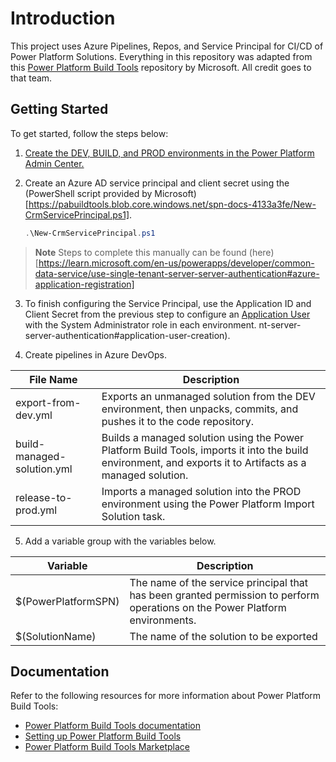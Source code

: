 # Introduction 
This project uses Azure Pipelines, Repos, and Service Principal for CI/CD of Power Platform Solutions. Everything in this repository was adapted from this [Power Platform Build Tools](https://github.com/microsoft/PowerApps-Samples/tree/master/build-tools) repository by Microsoft. All credit goes to that team.

<!---
Download the Visio package by [sandroasp](https://github.com/sandroasp/Microsoft-Integration-and-Azure-Stencils-Pack-for-Visio).
Diagram in progress.
-->
 
## Getting Started 
To get started, follow the steps below: 

1. [Create the DEV, BUILD, and PROD environments in the Power Platform Admin Center.](https://learn.microsoft.com/en-us/power-platform/admin/create-environment#create-an-environment-in-the-power-platform-admin-center)
2. Create an Azure AD service principal and client secret using the (PowerShell script provided by Microsoft)[https://pabuildtools.blob.core.windows.net/spn-docs-4133a3fe/New-CrmServicePrincipal.ps1].

    ```powershell
    .\New-CrmServicePrincipal.ps1
    ```
    
> **Note**
> Steps to complete this manually can be found (here)[https://learn.microsoft.com/en-us/powerapps/developer/common-data-service/use-single-tenant-server-server-authentication#azure-application-registration]

3. To finish configuring the Service Principal, use the Application ID and Client Secret from the previous step to configure an [Application User](https://learn.microsoft.com/en-us/powerapps/developer/common-data-service/use-single-tenant-server-server-authentication#application-user-creation) with the System Administrator role in each environment.
nt-server-server-authentication#application-user-creation).

4. Create pipelines in Azure DevOps.

| File Name                  | Description                                                                                                                         |
| -------------------------- | ----------------------------------------------------------------------------------------------------------------------------------- |
| export-from-dev.yml        | Exports an unmanaged solution from the DEV environment, then unpacks, commits, and pushes it to the code repository.               |
| build-managed-solution.yml | Builds a managed solution using the Power Platform Build Tools, imports it into the build environment, and exports it to Artifacts as a managed solution. |
| release-to-prod.yml        | Imports a managed solution into the PROD environment using the Power Platform Import Solution task.                                 |
   
5. Add a variable group with the variables below.

| Variable            | Description                                                                                                                                                                                                               |
| ------------------- | ------------------------------------------------------------------------------------------------------------------------------------------------------------------------------------------------------------------------- |
| $(PowerPlatformSPN) | The name of the service principal that has been granted permission to perform operations on the Power Platform environments. |
| $(SolutionName)     | The name of the solution to be exported |

## Documentation 
Refer to the following resources for more information about Power Platform Build Tools:

- [Power Platform Build Tools documentation](https://learn.microsoft.com/en-us/power-platform/alm/devops-build-tools#get-microsoft-power-platform-build-tools)
- [Setting up Power Platform Build Tools](https://learn.microsoft.com/en-us/power-platform/alm/devops-build-tools)
- [Power Platform Build Tools Marketplace](https://marketplace.visualstudio.com/items?itemName=microsoft-IsvExpTools.PowerPlatform-BuildTools)
